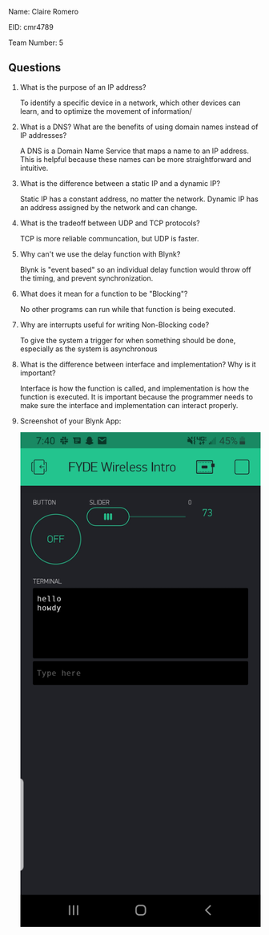 Name: Claire Romero

EID: cmr4789 

Team Number: 5

## Questions

1. What is the purpose of an IP address?

    To identify a specific device in a network, which other devices can learn, and to optimize the movement of information/ 

2. What is a DNS? What are the benefits of using domain names instead of IP addresses?

    A DNS is a Domain Name Service that maps a name to an IP address. This is helpful because these names can be more straightforward and intuitive.  

3. What is the difference between a static IP and a dynamic IP?

    Static IP has a constant address, no matter the network. Dynamic IP has an address assigned by the network and can change. 

4. What is the tradeoff between UDP and TCP protocols?

    TCP is more reliable communcation, but UDP is faster. 

5. Why can't we use the delay function with Blynk?

    Blynk is "event based" so an individual delay function would throw off the timing, and prevent synchronization. 

6. What does it mean for a function to be "Blocking"?

    No other programs can run while that function is being executed. 

7. Why are interrupts useful for writing Non-Blocking code?

    To give the system a trigger for when something should be done, especially as the system is asynchronous

8. What is the difference between interface and implementation? Why is it important?

   Interface is how the function is called, and implementation is how the function is executed. It is important because the programmer needs to make sure the interface and implementation can interact properly. 

9. Screenshot of your Blynk App:

    ![your image here->](img/FYDE_Blynk_Screenshot.jpg)
